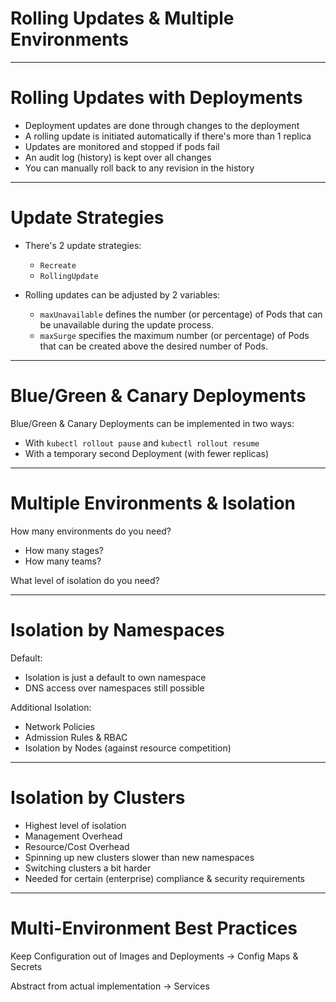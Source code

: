 # Rolling Updates & Multiple Environments

---

# Rolling Updates with Deployments

- Deployment updates are done through changes to the deployment
- A rolling update is initiated automatically if there's more than 1 replica
- Updates are monitored and stopped if pods fail
- An audit log (history) is kept over all changes
- You can manually roll back to any revision in the history

---

# Update Strategies

- There's 2 update strategies:
  - `Recreate`
  - `RollingUpdate`

- Rolling updates can be adjusted by 2 variables:
  - `maxUnavailable` defines the number (or percentage) of Pods that can be unavailable during the update process.
  - `maxSurge` specifies the maximum number (or percentage) of Pods that can be created above the desired number of Pods.

---

# Blue/Green & Canary Deployments

Blue/Green & Canary Deployments can be implemented in two ways:
- With `kubectl rollout pause` and `kubectl rollout resume`
- With a temporary second Deployment (with fewer replicas)

---

# Multiple Environments & Isolation

How many environments do you need?
- How many stages?
- How many teams?

What level of isolation do you need?

---

# Isolation by Namespaces

Default:
- Isolation is just a default to own namespace
- DNS access over namespaces still possible

Additional Isolation:
- Network Policies
- Admission Rules & RBAC
- Isolation by Nodes (against resource competition)

---

# Isolation by Clusters

- Highest level of isolation
- Management Overhead
- Resource/Cost Overhead
- Spinning up new clusters slower than new namespaces
- Switching clusters a bit harder
- Needed for certain (enterprise) compliance & security requirements

---

# Multi-Environment Best Practices

Keep Configuration out of Images and Deployments
-> Config Maps & Secrets

Abstract from actual implementation
-> Services